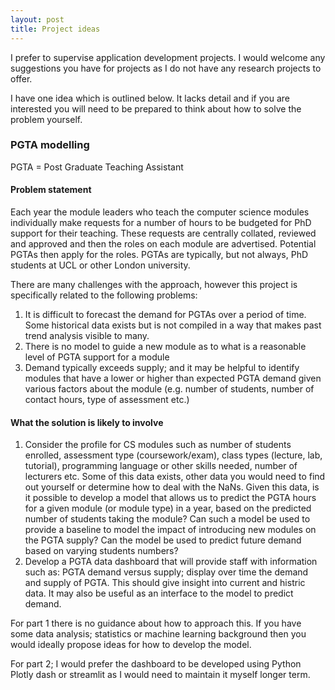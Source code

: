 ```yaml
---
layout: post
title: Project ideas
---
```


<div class="message">
I prefer to supervise application development projects. I would welcome any suggestions you have for projects as I do not have any research projects to offer.
<div>

I have one idea which is outlined below. It lacks detail and if you are interested you will need to be prepared to think about how to solve the problem yourself.

### PGTA modelling

PGTA = Post Graduate Teaching Assistant

#### Problem statement

Each year the module leaders who teach the computer science modules individually make requests for a number of hours to be budgeted for PhD support for their teaching. These requests are centrally collated, reviewed and approved and then the roles on each module are advertised. Potential PGTAs then apply for the roles. PGTAs are typically, but not always, PhD students at UCL or other London university.

There are many challenges with the approach, however this project is specifically related to the following problems:

1. It is difficult to forecast the demand for PGTAs over a period of time. Some historical data exists but is not compiled in a way that makes past trend analysis visible to many.
2. There is no model to guide a new module as to what is a reasonable level of PGTA support for a module
3. Demand typically exceeds supply; and it may be helpful to identify modules that have a lower or higher than expected PGTA demand given various factors about the module (e.g. number of students, number of contact hours, type of assessment etc.)

#### What the solution is likely to involve

1. Consider the profile for CS modules such as number of students enrolled, assessment type (coursework/exam), class types (lecture, lab, tutorial), programming language or other skills needed, number of lecturers etc. Some of this data exists, other data you would need to find out yourself or determine how to deal with the NaNs. Given this data, is it possible to develop a model that allows us to predict the PGTA hours for a given module (or module type) in a year, based on the predicted number of students taking the module? Can such a model be used to provide a baseline to model the impact of introducing new modules on the PGTA supply? Can the model be used to predict future demand based on varying students numbers?
2. Develop a PGTA data dashboard that will provide staff with information such as: PGTA demand versus supply; display over time the demand and supply of PGTA. This should give insight into current and histric data. It may also be useful as an interface to the model to predict demand.

For part 1 there is no guidance about how to approach this. If you have some data analysis; statistics or machine learning background then you would ideally propose ideas for how to develop the model.

For part 2; I would prefer the dashboard to be developed using Python Plotly dash or streamlit as I would need to maintain it myself longer term.
